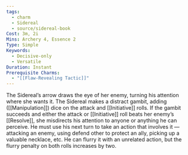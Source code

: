 ```yaml
---
tags:
  - charm
  - Sidereal
  - source/sidereal-book
Cost: 3m, 2i
Mins: Archery 4, Essence 2
Type: Simple
Keywords:
  - Decisive-only
  - Versatile
Duration: Instant
Prerequisite Charms:
  - "[[Flaw-Revealing Tactic]]"
---
```

The Sidereal’s arrow draws the eye of her enemy, turning his attention where she wants it. The Sidereal makes a distract gambit, adding ([[Manipulation]]) dice on the attack and [[Initiative]] rolls. If the gambit succeeds and either the attack or [[Initiative]] roll beats her enemy’s [[Resolve]], she misdirects his attention to anyone or anything he can perceive. He must use his next turn to take an action that involves it — attacking an enemy, using defend other to protect an ally, picking up a valuable necklace, etc. He can flurry it with an unrelated action, but the flurry penalty on both rolls increases by two.